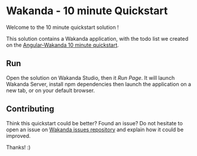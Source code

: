# Wakanda - 10 minute Quickstart

Welcome to the 10 minute quickstart solution !

This solution contains a Wakanda application, with the todo list we created
on the [Angular-Wakanda 10 minute quickstart](http://wakanda.github.io/angular-wakanda/#/doc/quickstart).

## Run
Open the solution on Wakanda Studio, then it *Run Page*. It will launch Wakanda Server,
install npm dependencies then launch the application on a new tab, or on your default
browser.

## Contributing
Think this quickstart could be better? Found an issue? Do not hesitate to open an issue on
[Wakanda issues repository](https://github.com/Wakanda/wakanda-issues) and explain
how it could be improved.

Thanks! :)
